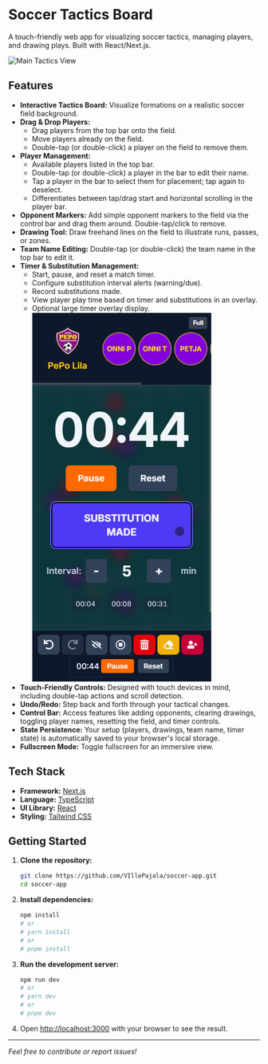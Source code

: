 # Soccer Tactics Board

A touch-friendly web app for visualizing soccer tactics, managing players, and drawing plays. Built with React/Next.js.

![Main Tactics View](.docs/images/screenshot_tactics_view.png)

## Features

*   **Interactive Tactics Board:** Visualize formations on a realistic soccer field background.
*   **Drag & Drop Players:**
    *   Drag players from the top bar onto the field.
    *   Move players already on the field.
    *   Double-tap (or double-click) a player on the field to remove them.
*   **Player Management:**
    *   Available players listed in the top bar.
    *   Double-tap (or double-click) a player in the bar to edit their name.
    *   Tap a player in the bar to select them for placement; tap again to deselect.
    *   Differentiates between tap/drag start and horizontal scrolling in the player bar.
*   **Opponent Markers:** Add simple opponent markers to the field via the control bar and drag them around. Double-tap/click to remove.
*   **Drawing Tool:** Draw freehand lines on the field to illustrate runs, passes, or zones.
*   **Team Name Editing:** Double-tap (or double-click) the team name in the top bar to edit it.
*   **Timer & Substitution Management:**
    *   Start, pause, and reset a match timer.
    *   Configure substitution interval alerts (warning/due).
    *   Record substitutions made.
    *   View player play time based on timer and substitutions in an overlay.
    *   Optional large timer overlay display.
    ![Timer and Substitution Tracking](docs/images/screenshot_timer_view_with_substitutions_play_time_records.png)
*   **Touch-Friendly Controls:** Designed with touch devices in mind, including double-tap actions and scroll detection.
*   **Undo/Redo:** Step back and forth through your tactical changes.
*   **Control Bar:** Access features like adding opponents, clearing drawings, toggling player names, resetting the field, and timer controls.
*   **State Persistence:** Your setup (players, drawings, team name, timer state) is automatically saved to your browser's local storage.
*   **Fullscreen Mode:** Toggle fullscreen for an immersive view.

## Tech Stack

*   **Framework:** [Next.js](https://nextjs.org/)
*   **Language:** [TypeScript](https://www.typescriptlang.org/)
*   **UI Library:** [React](https://reactjs.org/)
*   **Styling:** [Tailwind CSS](https://tailwindcss.com/)

## Getting Started

1.  **Clone the repository:**
    ```bash
    git clone https://github.com/VIllePajala/soccer-app.git 
    cd soccer-app
    ```

2.  **Install dependencies:**
    ```bash
    npm install
    # or
    # yarn install
    # or
    # pnpm install
    ```

3.  **Run the development server:**
    ```bash
    npm run dev
    # or
    # yarn dev
    # or
    # pnpm dev
    ```

4.  Open [http://localhost:3000](http://localhost:3000) with your browser to see the result.

---

*Feel free to contribute or report issues!*
